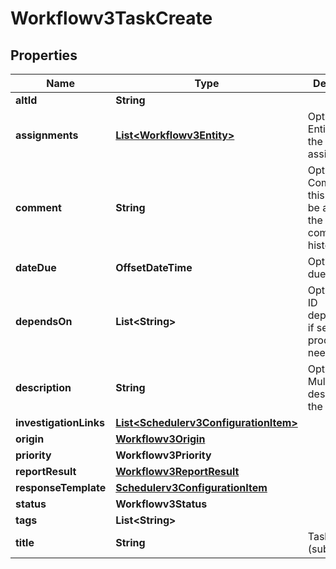 

# Workflowv3TaskCreate


## Properties

| Name | Type | Description | Notes |
|------------ | ------------- | ------------- | -------------|
|**altId** | **String** |  |  [optional] |
|**assignments** | [**List&lt;Workflowv3Entity&gt;**](Workflowv3Entity.md) | Optional: Entities that the task is assigned to. |  [optional] |
|**comment** | **String** | Optional: Comment - this text will be added to the comments history. |  [optional] |
|**dateDue** | **OffsetDateTime** | Optional: Date due. |  [optional] |
|**dependsOn** | **List&lt;String&gt;** | Optional: Task ID dependencies if sequential processing is needed. |  [optional] |
|**description** | **String** | Optional: Multiline description of the task. |  [optional] |
|**investigationLinks** | [**List&lt;Schedulerv3ConfigurationItem&gt;**](Schedulerv3ConfigurationItem.md) |  |  [optional] |
|**origin** | [**Workflowv3Origin**](Workflowv3Origin.md) |  |  [optional] |
|**priority** | **Workflowv3Priority** |  |  [optional] |
|**reportResult** | [**Workflowv3ReportResult**](Workflowv3ReportResult.md) |  |  [optional] |
|**responseTemplate** | [**Schedulerv3ConfigurationItem**](Schedulerv3ConfigurationItem.md) |  |  [optional] |
|**status** | **Workflowv3Status** |  |  [optional] |
|**tags** | **List&lt;String&gt;** |  |  [optional] |
|**title** | **String** | Task title (subject). |  [optional] |



